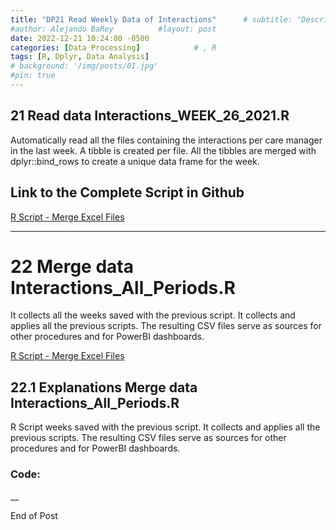 ```yaml
---
title: "DP21 Read Weekly Data of Interactions"      # subtitle: "Description of R Scripts for data processing."
#author: Alejando BaRey          #layout: post
date: 2022-12-21 10:24:00 -0500
categories: [Data Processing]            # , R
tags: [R, Dplyr, Data Analysis]
# background: '/img/posts/01.jpg'
#pin: true
---
```




## 21 Read data Interactions_WEEK_26_2021.R

Automatically read all the files containing the interactions per care manager in the last week. A tibble is created per file. All the tibbles are merged with dplyr::bind_rows to create a unique data frame for the week.  

## Link to the Complete Script in Github


[R Script - Merge Excel Files](https://github.com/albarey33/Data_Analysis_R/blob/main/21%204C%20Interactions_WEEK_26_2021.R)

___

# 22 Merge data Interactions_All_Periods.R

It collects all the weeks saved with the previous script. It collects and applies all the previous scripts. The resulting CSV files serve as sources for other procedures and for PowerBI dashboards.


[R Script - Merge Excel Files](https://github.com/albarey33/Data_Analysis_R/blob/main/22%204C%20Interactions_All_Periods.R)


## 22.1 Explanations Merge data Interactions_All_Periods.R

R Script weeks saved with the previous script. It collects and applies all the previous scripts. The resulting CSV files serve as sources for other procedures and for PowerBI dashboards.

### Code: 

__

End of Post
